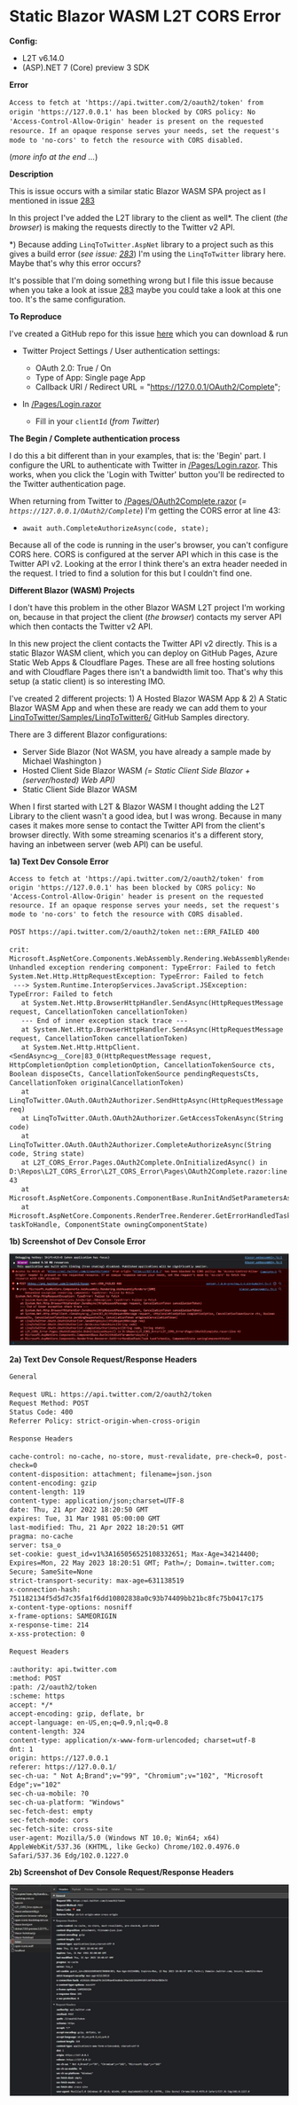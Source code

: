 # Static Blazor WASM L2T CORS Error

**Config:**

* L2T v6.14.0
* (ASP).NET 7 (Core) preview 3 SDK

**Error**

`Access to fetch at 'https://api.twitter.com/2/oauth2/token' from origin 'https://127.0.0.1' has been blocked by CORS policy: No 'Access-Control-Allow-Origin' header is present on the requested resource. If an opaque response serves your needs, set the request's mode to 'no-cors' to fetch the resource with CORS disabled.`

(*more info at the end ...*)

**Description**

This is issue occurs with a similar static Blazor WASM SPA project as I mentioned in issue [283](https://github.com/JoeMayo/LinqToTwitter/issues/283)

In this project I've added the L2T library to the client as well*. The client (*the browser*) is making the requests directly to the Twitter v2 API.

*) Because adding `LinqToTwitter.AspNet` library to a project such as this gives a build error (*see issue: [283](https://github.com/JoeMayo/LinqToTwitter/issues/283)*) I'm using the `LinqToTwitter` library here. Maybe that's why this error occurs?

It's possible that I'm doing something wrong but I file this issue because when you take a look at issue [283](https://github.com/JoeMayo/LinqToTwitter/issues/283) maybe you could take a look at this one too. It's the same configuration. 

**To Reproduce**

I've created a GitHub repo for this issue [here](https://github.com/JeepNL/L2T_CORS_Error) which you can download & run

* Twitter Project Settings / User authentication settings:

  * OAuth 2.0: True / On
  * Type of App: Single page App
  * Callback URI / Redirect URL = "https://127.0.0.1/OAuth2/Complete";

* In [/Pages/Login.razor](L2T_CORS_Error/Pages/Login.razor)
  * Fill in your `clientId` (_from Twitter_)

**The Begin / Complete authentication process**

I do this a bit different than in your examples, that is: the 'Begin' part. I configure the URL to authenticate with Twitter in [/Pages/Login.razor](L2T_CORS_Error/Pages/Login.razor). This works, when you click the 'Login with Twitter' button you'll be redirected to the Twitter authentication page.

When returning from Twitter to [/Pages/OAuth2Complete.razor](L2T_CORS_Error/Pages/OAuth2Complete.razor) (*= `https://127.0.0.1/OAuth2/Complete`*) I'm getting the CORS error at line 43:

* `await auth.CompleteAuthorizeAsync(code, state);`

Because all of the code is running in the user's browser, you can't configure CORS here. CORS is configured at the server API which in this case is the Twitter API v2. Looking at the error I think there's an extra header needed in the request. I tried to find a solution for this but I couldn't find one. 

**Different Blazor (WASM) Projects**

I don't have this problem in the other Blazor WASM L2T project I'm working on, because  in that project the client (*the browser*) contacts my server API which then contacts the Twitter v2 API. 

In this new project the client contacts the Twitter API v2 directly. This is a static Blazor WASM client, which you can deploy on GitHub Pages, Azure Static Web Apps & Cloudflare Pages. These are all free hosting solutions and with Cloudflare Pages there isn't a bandwidth limit too. That's why this setup (a static client) is so interesting IMO.

I've created 2 different projects: 1) A Hosted Blazor WASM App & 2) A Static Blazor WASM App and when these are ready we can add them to your [LinqToTwitter/Samples/LinqToTwitter6/](https://github.com/JoeMayo/LinqToTwitter/tree/main/Samples/LinqToTwitter6) GitHub Samples directory.

There are 3 different Blazor configurations:

* Server Side Blazor (Not WASM, you have already a sample made by Michael Washington )
* Hosted Client Side Blazor WASM *(= Static Client Side Blazor + (server/hosted) Web API)*
* Static Client Side Blazor WASM

When I first started with L2T & Blazor WASM I thought adding the L2T Library to the client wasn't a good idea, but I was wrong. Because in many cases it makes more sense to contact the Twitter API from the client's browser directly. With some streaming scenarios it's a different story, having an inbetween server (web API) can be useful.



**1a) Text Dev Console Error**
```
Access to fetch at 'https://api.twitter.com/2/oauth2/token' from origin 'https://127.0.0.1' has been blocked by CORS policy: No 'Access-Control-Allow-Origin' header is present on the requested resource. If an opaque response serves your needs, set the request's mode to 'no-cors' to fetch the resource with CORS disabled.

POST https://api.twitter.com/2/oauth2/token net::ERR_FAILED 400

crit: Microsoft.AspNetCore.Components.WebAssembly.Rendering.WebAssemblyRenderer[100]
Unhandled exception rendering component: TypeError: Failed to fetch
System.Net.Http.HttpRequestException: TypeError: Failed to fetch
 ---> System.Runtime.InteropServices.JavaScript.JSException: TypeError: Failed to fetch
   at System.Net.Http.BrowserHttpHandler.SendAsync(HttpRequestMessage request, CancellationToken cancellationToken)
   --- End of inner exception stack trace ---
   at System.Net.Http.BrowserHttpHandler.SendAsync(HttpRequestMessage request, CancellationToken cancellationToken)
   at System.Net.Http.HttpClient.<SendAsync>g__Core|83_0(HttpRequestMessage request, HttpCompletionOption completionOption, CancellationTokenSource cts, Boolean disposeCts, CancellationTokenSource pendingRequestsCts, CancellationToken originalCancellationToken)
   at LinqToTwitter.OAuth.OAuth2Authorizer.SendHttpAsync(HttpRequestMessage req)
   at LinqToTwitter.OAuth.OAuth2Authorizer.GetAccessTokenAsync(String code)
   at LinqToTwitter.OAuth.OAuth2Authorizer.CompleteAuthorizeAsync(String code, String state)
   at L2T_CORS_Error.Pages.OAuth2Complete.OnInitializedAsync() in D:\Repos\L2T_CORS_Error\L2T_CORS_Error\Pages\OAuth2Complete.razor:line 43
   at Microsoft.AspNetCore.Components.ComponentBase.RunInitAndSetParametersAsync()
   at Microsoft.AspNetCore.Components.RenderTree.Renderer.GetErrorHandledTask(Task taskToHandle, ComponentState owningComponentState)
```

**1b) Screenshot of Dev Console Error**

![Screenshot](L2T_CORS_Console.jpg)

**2a) Text Dev Console Request/Response Headers**

```
General

Request URL: https://api.twitter.com/2/oauth2/token
Request Method: POST
Status Code: 400 
Referrer Policy: strict-origin-when-cross-origin

Response Headers

cache-control: no-cache, no-store, must-revalidate, pre-check=0, post-check=0
content-disposition: attachment; filename=json.json
content-encoding: gzip
content-length: 119
content-type: application/json;charset=UTF-8
date: Thu, 21 Apr 2022 18:20:50 GMT
expires: Tue, 31 Mar 1981 05:00:00 GMT
last-modified: Thu, 21 Apr 2022 18:20:51 GMT
pragma: no-cache
server: tsa_o
set-cookie: guest_id=v1%3A165056525108332651; Max-Age=34214400; Expires=Mon, 22 May 2023 18:20:51 GMT; Path=/; Domain=.twitter.com; Secure; SameSite=None
strict-transport-security: max-age=631138519
x-connection-hash: 751182134f5d5d7c35fa1f6dd10802838a0c93b74409bb21bc8fc75b0417c175
x-content-type-options: nosniff
x-frame-options: SAMEORIGIN
x-response-time: 214
x-xss-protection: 0

Request Headers

:authority: api.twitter.com
:method: POST
:path: /2/oauth2/token
:scheme: https
accept: */*
accept-encoding: gzip, deflate, br
accept-language: en-US,en;q=0.9,nl;q=0.8
content-length: 324
content-type: application/x-www-form-urlencoded; charset=utf-8
dnt: 1
origin: https://127.0.0.1
referer: https://127.0.0.1/
sec-ch-ua: " Not A;Brand";v="99", "Chromium";v="102", "Microsoft Edge";v="102"
sec-ch-ua-mobile: ?0
sec-ch-ua-platform: "Windows"
sec-fetch-dest: empty
sec-fetch-mode: cors
sec-fetch-site: cross-site
user-agent: Mozilla/5.0 (Windows NT 10.0; Win64; x64) AppleWebKit/537.36 (KHTML, like Gecko) Chrome/102.0.4976.0 Safari/537.36 Edg/102.0.1227.0
```

**2b) Screenshot of Dev Console Request/Response Headers**

![Screenshot](L2T_CORS_Devtools.jpg)